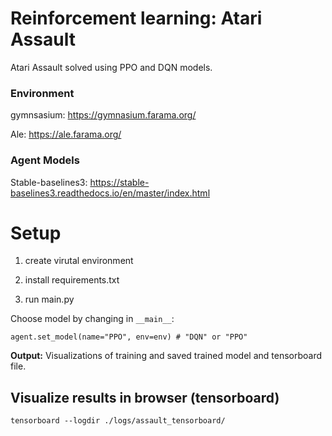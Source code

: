 # Reinforcement learning: Atari Assault 

Atari Assault solved using PPO and DQN models.

### Environment
gymnsasium: https://gymnasium.farama.org/

Ale: https://ale.farama.org/

### Agent Models
Stable-baselines3: https://stable-baselines3.readthedocs.io/en/master/index.html

# Setup
1. create virutal environment

2. install requirements.txt

3. run main.py

Choose model by changing in `__main__`: 
```
agent.set_model(name="PPO", env=env) # "DQN" or "PPO"
```

**Output:** Visualizations of training and saved trained model and tensorboard file.  

## Visualize results in browser (tensorboard)
```
tensorboard --logdir ./logs/assault_tensorboard/
```